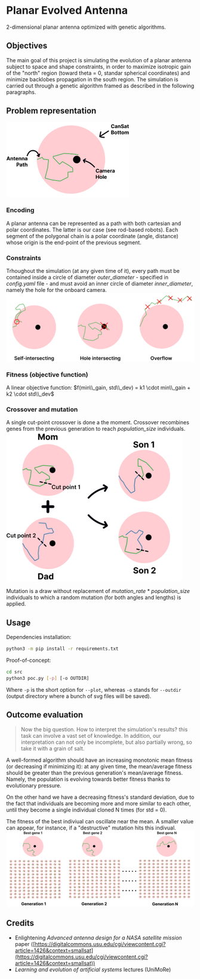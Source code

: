 # Planar Evolved Antenna
2-dimensional planar antenna optimized with genetic algorithms.

## Objectives
The main goal of this project is simulating the evolution of a planar antenna subject to space and shape constraints, in order to maximize isotropic gain of the "north" region (toward theta = 0, standar spherical coordinates) and minimize backlobes propagation in the south region. The simulation is carried out through a genetic algorithm framed as described in the following paragraphs.

## Problem representation
<img src="assets/interpretation.png" height="200">

### Encoding
A planar antenna can be represented as a path with both cartesian and polar coordinates. The latter is our case (see rod-based robots). Each segment of the polygonal chain is a polar coordinate (angle, distance) whose origin is the end-point of the previous segment. 

### Constraints
Trhoughout the simulation (at any given time of it), every path must be contained inside a circle of diameter _outer\_diameter_ - specified in _config.yaml_ file - and must avoid an inner circle of diameter _inner\_diameter_, namely the hole for the onboard camera.
![assets/invalid_genes.png](assets/invalid_genes.png)

### Fitness (objective function)
A linear objective function: $f(min\\_gain, std\\_dev) = k1 \cdot min\\_gain + k2 \cdot std\\_dev$

### Crossover and mutation
A single cut-point crossover is done a the moment. Crossover recombines genes from the previous generation to reach _population\_size_ individuals.
<img src="assets/crossover.png" height="400">

Mutation is a draw without replacement of _mutation\_rate_ * _population\_size_ individuals to which a random mutation (for both angles and lengths) is applied.

## Usage
Dependencies installation:
```bash
python3 -m pip install -r requirements.txt
```

Proof-of-concept:
```bash
cd src
python3 poc.py [-p] [-o OUTDIR]
```

Where `-p` is the short option for `--plot`, whereas `-o` stands for `--outdir` (output directory where a bunch of svg files will be saved).

## Outcome evaluation
> Now the big question. How to interpret the simulation's results? this task can involve a vast set of knowledge. In addition, our interpretation can not only be incomplete, but also partially wrong, so take it with a grain of salt.

A well-formed algorithm should have an increasing monotonic mean fitness (or decreasing if minimizing it): at any given time, the mean/average fitness should be greater than the previous generation's mean/average fitness. Namely, the population is evolving towards better fitness thanks to evolutionary pressure.

On the other hand we have a decreasing fitness's standard deviation, due to the fact that individuals are becoming more and more similar to each other, until they become a single individual cloned N times (for std = 0).

The fitness of the best indiviual can oscillate near the mean. A smaller value can appear, for instance, if a "destructive" mutation hits this indivual.
![assets/evolution.png](assets/evolution.png)

## Credits
 - Enlightening _Advanced antenna design for a NASA satellite mission_ paper ([https://digitalcommons.usu.edu/cgi/viewcontent.cgi?article=1426&context=smallsat](https://digitalcommons.usu.edu/cgi/viewcontent.cgi?article=1426&context=smallsat))
 - _Learning and evolution of artificial systems_ lectures (UniMoRe)
